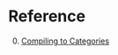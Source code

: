 # Reference

0. [Compiling to Categories](http://conal.net/papers/compiling-to-categories/compiling-to-categories.pdf)

